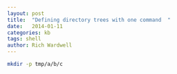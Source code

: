 ```yaml
---
layout: post
title:  "Defining directory trees with one command	"
date:   2014-01-11
categories: kb
tags: shell
author: Rich Wardwell
---
```


```bash
mkdir -p tmp/a/b/c
```